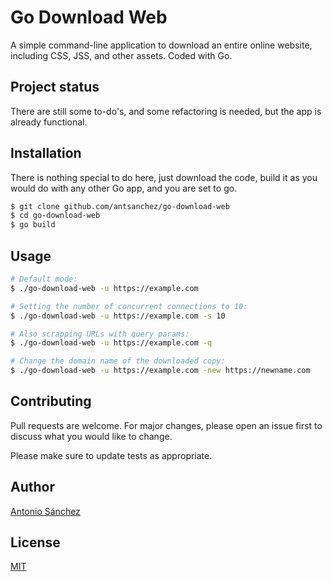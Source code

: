 # Go Download Web
A simple command-line application to download an entire online website, including CSS, JSS, and other assets. 
Coded with Go.

## Project status
There are still some to-do's, and some refactoring is needed, but the app is already functional. 

## Installation
There is nothing special to do here, just download the code, build it as you would do with any other Go app, and you are set to go.

```bash
$ git clone github.com/antsanchez/go-download-web
$ cd go-download-web
$ go build
```

## Usage
```bash
# Default mode:
$ ./go-download-web -u https://example.com

# Setting the number of concurrent connections to 10:
$ ./go-download-web -u https://example.com -s 10

# Also scrapping URLs with query params:
$ ./go-download-web -u https://example.com -q

# Change the domain name of the downloaded copy:
$ ./go-download-web -u https://example.com -new https://newname.com
```

## Contributing
Pull requests are welcome. For major changes, please open an issue first to discuss what you would like to change.

Please make sure to update tests as appropriate.

## Author
[Antonio Sánchez](https://asanchez.dev)

## License
[MIT](https://choosealicense.com/licenses/mit/)
